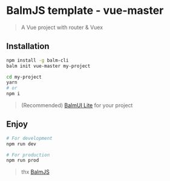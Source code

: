 # BalmJS template - vue-master

> A Vue project with router & Vuex

## Installation

```sh
npm install -g balm-cli
balm init vue-master my-project

cd my-project
yarn
# or
npm i
```

> (Recommended) [BalmUI Lite](http://mdl.balmjs.com/) for your project

## Enjoy

```sh
# For development
npm run dev

# For production
npm run prod
```

> thx [BalmJS](http://balmjs.com/)
